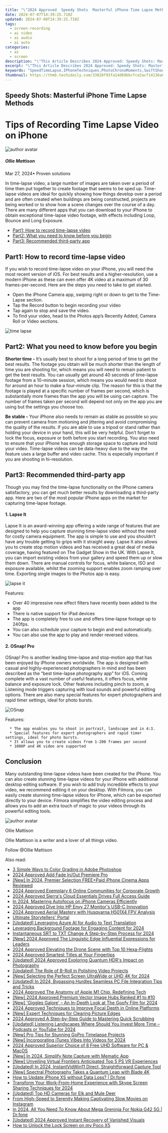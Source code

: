 ```yaml
---
title: "\"2024 Approved  Speedy Shots  Masterful iPhone Time Lapse Methods\""
date: 2024-07-07T14:39:25.710Z
updated: 2024-07-08T14:39:25.710Z
tags: 
  - screen-recording
  - ai video
  - ai audio
  - ai auto
categories: 
  - ai
  - screen
description: "\"This Article Describes 2024 Approved: Speedy Shots: Masterful iPhone Time Lapse Methods\""
excerpt: "\"This Article Describes 2024 Approved: Speedy Shots: Masterful iPhone Time Lapse Methods\""
keywords: "SpeedTimeLapse,IPhoneTechniques,PhotoChronoMoments,SwiftShootingIphones,QuickPhotographyMethods,TimelapseiPhoneTricks,FastFrameCapture"
thumbnail: https://thmb.techidaily.com/33028f93fa14d69bbcfce2acf14136a66954cb281abb62aff639869e465c0177.jpg
---
```


## Speedy Shots: Masterful iPhone Time Lapse Methods

# Tips of Recording Time Lapse Video on iPhone

![author avatar](https://images.wondershare.com/filmora/article-images/ollie-mattison.jpg)

##### Ollie Mattison

 Mar 27, 2024• Proven solutions

In time-lapse video, a large number of images are taken over a period of time then put together to create footage that seems to be sped up. Time-lapse videos are ideal for quickly showing how things develop over a period and are often created when buildings are being constructed, projects are being worked or to show how a scene changes over the course of a day. There are many different apps that you can download to your iPhone to obtain exceptional time-lapse video footage, with effects including Loop, Bounce and Long Exposure.

* [Part1: How to record time-lapse video](#part1)
* [Part2: What you need to know before you begin](#part2)
* [Part3: Recommended third-party app](#part3)

## Part1: How to record time-lapse video

If you wish to record time-lapse video on your iPhone, you will need the most recent version of iOS. For best results and a higher-resolution, use a modern iPhone as these can even offer 4K video at a maximum of 30 frames-per-second. Here are the steps you need to take to get started.

* Open the iPhone Camera app, swiping right or down to get to the Time-Lapse section.
* Tap the Record button to begin recording your video
* Tap again to stop and save the video.
* To find your video, head to the Photos app’s Recently Added, Camera Roll or Video sections.

![time lapse](https://images.wondershare.com/time-lapse-iphone.jpg)

## Part2: What you need to know before you begin

**Shorter time -** It’s usually best to shoot for a long period of time to get the best results. The footage you obtain will be much shorter than the length of time you are shooting for, which means you will need to remain patient to get the best results. You can usually get around 40 seconds of time-lapse footage from a 10-minute session, which means you would need to shoot for around an hour to make a four-minute clip. The reason for this is that the footage is played at a specific number of frames per second, which is substantially more frames than the app you will be using can capture. The number of frames taken per second will depend not only on the app you are using but the settings you choose too.

**Be stable -** Your iPhone also needs to remain as stable as possible so you can prevent camera from motioning and jittering and avoid compromising the quality of the results. If you are able to use a tripod or stand rather than holding your device in your hand, this will be very helpful. Don’t forget to lock the focus, exposure or both before you start recording. You also need to ensure that your iPhone has enough storage space to capture and hold your video. Time-lapse videos can be data-heavy due to the way the feature uses a large buffer and video cache. This is especially important if you are shooting in hi-resolution.

## Part3: Recommended third-party app

Though you may find the time-lapse functionality on the iPhone camera satisfactory, you can get much better results by downloading a third-party app. Here are two of the most popular iPhone apps on the market for capturing time-lapse footage.

#### 1. Lapse It

Lapse It is an award-winning app offering a wide range of features that are designed to help you capture stunning time-lapse video without the need for costly camera equipment. The app is simple to use and you shouldn’t have any trouble getting to grips with it straight away. Lapse It also allows you to create stop motion videos and has received a great deal of media coverage, having featured on The Gadget Show in the UK. With Lapse It, you can import existing videos from your gallery and speed them up or slow them down. There are manual controls for focus, white balance, ISO and exposure available, whilst the zooming support enables zoom ramping over time. Exporting single images to the Photos app is easy.

![lapse it](https://images.wondershare.com/lapse-it.jpg)

Features:

* Over 40 impressive new effect filters have recently been added to the app
* There is native support for iPad devices
* The app is completely free to use and offers time-lapse footage up to 240fps.
* You can also schedule your capture to begin and end automatically.
* You can also use the app to play and render reversed videos.

#### 2. OSnap! Pro

OSnap! Pro is another leading time-lapse and stop-motion app that has been enjoyed by iPhone owners worldwide. The app is designed with casual and highly-experienced photographers in mind and has been described as the “best time-lapse photography app” for iOS. Coming complete with a vast number of useful features, it offers focus, white balance and exposure lock. Other features including pinch to zoom, a Listening mode triggers capturing with loud sounds and powerful editing options. There are also many special features for expert photographers and rapid timer settings, ideal for photo bursts.

![OSnap](https://images.wondershare.com/OSnap.jpg)

Features:

      * The app enables you to shoot in portrait, landscape and in 4:3.
      * Special features for expert photographers and rapid timer settings, ideal for photo bursts.
      * It allows you to create videos from 1-200 frames per second
      * 1080P and 4K video are supported

## Conclusion

Many outstanding time-lapse videos have been created for the iPhone. You can also create stunning time-lapse videos for your iPhone with additional desktop editing software. If you wish to add truly incredible effects to your video, we recommend editing it on your desktop. With Filmora, you can easily create stunning time-lapse videos for iPhone, which can be exported directly to your device. Filmora simplifies the video editing process and allows you to add an extra touch of magic to your videos through its powerful editing tools.

![author avatar](https://images.wondershare.com/filmora/article-images/ollie-mattison.jpg)

Ollie Mattison

Ollie Mattison is a writer and a lover of all things video.

Follow @Ollie Mattison


<ins class="adsbygoogle"
     style="display:block"
     data-ad-format="autorelaxed"
     data-ad-client="ca-pub-7571918770474297"
     data-ad-slot="1223367746"></ins>



<ins class="adsbygoogle"
     style="display:block"
     data-ad-client="ca-pub-7571918770474297"
     data-ad-slot="8358498916"
     data-ad-format="auto"
     data-full-width-responsive="true"></ins>


<span class="atpl-alsoreadstyle">Also read:</span>
<div><ul>
<li><a href="https://fox-glue.techidaily.com/3-simple-ways-to-color-grading-in-adobe-photoshop/"><u>3 Simple Ways to Color Grading in Adobe Photoshop</u></a></li>
<li><a href="https://fox-glue.techidaily.com/2024-approved-add-fade-inout-premiere-pro/"><u>2024 Approved  Add Fade In/Out Premiere Pro</u></a></li>
<li><a href="https://fox-glue.techidaily.com/new-in-2024-premier-selection-freepluspaid-iphone-cinema-apps-reviewed/"><u>[New] In 2024, Premier Selection  FREE+Paid iPhone Cinema Apps Reviewed</u></a></li>
<li><a href="https://fox-glue.techidaily.com/2024-approved-exemplary-6-online-communities-for-corporate-growth/"><u>2024 Approved  Exemplary 6 Online Communities for Corporate Growth</u></a></li>
<li><a href="https://fox-glue.techidaily.com/2024-approved-sierras-cloud-essentials-drives-full-access-guide/"><u>2024 Approved  Sierra's Cloud Essentials  Drives Full Access Guide</u></a></li>
<li><a href="https://fox-glue.techidaily.com/in-2024-mastering-autofocus-on-iphone-cameras-efficiently/"><u>In 2024, Mastering Autofocus on iPhone Cameras Efficiently</u></a></li>
<li><a href="https://fox-glue.techidaily.com/2024-approved-dive-into-hp-envy-27-monitors-usb-c-innovation/"><u>2024 Approved  Dive Into HP Envy 27 Monitor's USB-C Innovation</u></a></li>
<li><a href="https://fox-glue.techidaily.com/2024-approved-aerial-mastery-with-husqvarna-h501x4-fpv-analysis/"><u>2024 Approved  Aerial Mastery with Husqvarna H501X4 FPV Analysis</u></a></li>
<li><a href="https://fox-glue.techidaily.com/ultimate-storytellers-portal/"><u>Ultimate Storytellers' Portal</u></a></li>
<li><a href="https://fox-glue.techidaily.com/updated-leveraging-azure-ai-for-audio-to-text-translation/"><u>[Updated] Leveraging Azure AI for Audio to Text Translation</u></a></li>
<li><a href="https://fox-glue.techidaily.com/leveraging-background-footage-for-engaging-content-for-2024/"><u>Leveraging Background Footage for Engaging Content for 2024</u></a></li>
<li><a href="https://fox-glue.techidaily.com/instantaneous-srt-to-txt-change-a-step-by-step-process-for-2024/"><u>Instantaneous SRT to TXT Change  A Step-by-Step Process for 2024</u></a></li>
<li><a href="https://fox-glue.techidaily.com/new-2024-approved-the-linguistic-edge-influential-expressions-for-leaders/"><u>[New] 2024 Approved  The Linguistic Edge  Influential Expressions for Leaders</u></a></li>
<li><a href="https://fox-glue.techidaily.com/2024-approved-elevating-the-drone-scene-with-top-10-hexa-flights/"><u>2024 Approved  Elevating the Drone Scene with Top 10 Hexa-Flights</u></a></li>
<li><a href="https://fox-glue.techidaily.com/2024-approved-smartest-titles-at-your-fingertips/"><u>2024 Approved  Smartest Titles at Your Fingertips</u></a></li>
<li><a href="https://fox-glue.techidaily.com/updated-2024-approved-exploring-quantum-hdrs-impact-on-photography/"><u>[Updated] 2024 Approved  Exploring Quantum HDR's Impact on Photography</u></a></li>
<li><a href="https://fox-glue.techidaily.com/updated-the-role-of-b-roll-in-polishing-video-projects/"><u>[Updated] The Role of B-Roll in Polishing Video Projects</u></a></li>
<li><a href="https://fox-glue.techidaily.com/new-selecting-the-perfect-screen-ultrawide-or-uhd-4k-for-2024/"><u>[New] Selecting the Perfect Screen  UltraWide or UHD 4K for 2024</u></a></li>
<li><a href="https://fox-glue.techidaily.com/updated-in-2024-bypassing-hurdles-seamless-pc-file-integration-tips-and-tricks/"><u>[Updated] In 2024, Bypassing Hurdles  Seamless PC File Integration Tips and Tricks</u></a></li>
<li><a href="https://fox-glue.techidaily.com/2024-approved-the-anatomy-of-apple-m1-chip-redefining-tech/"><u>2024 Approved  The Anatomy of Apple M1 Chip, Redefining Tech</u></a></li>
<li><a href="https://fox-glue.techidaily.com/new-2024-approved-premium-vector-image-hubs-ranked-1-to-10/"><u>[New] 2024 Approved  Premium Vector Image Hubs Ranked #1 to #10</u></a></li>
<li><a href="https://fox-glue.techidaily.com/new-giggles-galore-an-in-depth-look-at-the-goofy-film-for-2024/"><u>[New] 'Giggles Galore' – An In-Depth Look at The Goofy Film for 2024</u></a></li>
<li><a href="https://fox-glue.techidaily.com/2024-approved-techniques-to-improve-focal-depth-in-online-platforms/"><u>2024 Approved  Techniques to Improve Focal Depth in Online Platforms</u></a></li>
<li><a href="https://fox-glue.techidaily.com/new-expert-techniques-for-clearing-picture-edges/"><u>[New] Expert Techniques for Clearing Picture Edges</u></a></li>
<li><a href="https://fox-glue.techidaily.com/2024-approved-a-step-by-step-guide-to-mastering-quick-scrubbing/"><u>2024 Approved  A Step-by-Step Guide to Mastering Quick Scrubbing</u></a></li>
<li><a href="https://fox-glue.techidaily.com/updated-listening-landscapes-where-should-you-invest-more-time-podcasts-or-youtube-for-2024/"><u>[Updated] Listening Landscapes  Where Should You Invest More Time – Podcasts or YouTube for 2024</u></a></li>
<li><a href="https://fox-glue.techidaily.com/new-pro-tips-for-stunning-gopro-timelapse-projects/"><u>[New] Pro Tips for Stunning GoPro Timelapse Projects</u></a></li>
<li><a href="https://fox-glue.techidaily.com/new-incorporating-itunes-vibes-into-videos-for-2024/"><u>[New] Incorporating iTunes Vibes Into Videos for 2024</u></a></li>
<li><a href="https://fox-glue.techidaily.com/2024-approved-superior-choice-of-8-free-uhd-software-for-pc-and-macos/"><u>2024 Approved  Superior Choice of 8 Free UHD Software for PC & MacOS</u></a></li>
<li><a href="https://fox-glue.techidaily.com/new-in-2024-simplify-note-capture-with-mematic-app/"><u>[New] In 2024, Simplify Note Capture with Mematic App</u></a></li>
<li><a href="https://some-guidance.techidaily.com/new-unveiling-virtual-frontiers-anticipated-top-5-ps-vr-experiences/"><u>[New] Unveiling Virtual Frontiers  Anticipated Top 5 PS VR Experiences</u></a></li>
<li><a href="https://screen-capture.techidaily.com/updated-in-2024-instantvidwin11-direct-straightforward-capture-tool/"><u>[Updated] In 2024, InstantVidWin11  Direct, Straightforward Capture Tool</u></a></li>
<li><a href="https://extra-approaches.techidaily.com/new-spectral-photography-takes-a-quantum-leap-with-blade-4k/"><u>[New] Spectral Photography Takes a Quantum Leap with Blade 4K</u></a></li>
<li><a href="https://review-topics.techidaily.com/how-to-update-iphone-xs-without-data-loss-drfone-by-drfone-ios-system-repair-ios-system-repair/"><u>How to Update iPhone XS without Data Loss? | Dr.fone</u></a></li>
<li><a href="https://screen-capture.techidaily.com/transform-your-work-from-home-experience-with-skype-screen-sharing-techniques-for-2024/"><u>Transform Your Work-From-Home Experience with Skype Screen Sharing Techniques for 2024</u></a></li>
<li><a href="https://some-skills.techidaily.com/updated-top-hd-cameras-for-elk-and-mule-deer/"><u>[Updated] Top HD Cameras for Elk and Mule Deer</u></a></li>
<li><a href="https://instagram-video-recordings.techidaily.com/from-high-speed-to-serenity-making-captivating-slow-movies-on-instagram/"><u>From High-Speed to Serenity  Making Captivating Slow Movies on Instagram</u></a></li>
<li><a href="https://android-pokemon-go.techidaily.com/in-2024-all-you-need-to-know-about-mega-greninja-for-nokia-g42-5g-drfone-by-drfone-virtual-android/"><u>In 2024, All You Need To Know About Mega Greninja For Nokia G42 5G | Dr.fone</u></a></li>
<li><a href="https://snapchat-videos.techidaily.com/updated-2024-approved-instant-recovery-of-vanished-visuals/"><u>[Updated] 2024 Approved  Instant Recovery of Vanished Visuals</u></a></li>
<li><a href="https://review-topics.techidaily.com/how-to-unlock-the-lock-screen-on-my-poco-x5-by-drfone-android-unlock-android-unlock/"><u>How to Unlock the Lock Screen on my Poco X5</u></a></li>
</ul></div>
